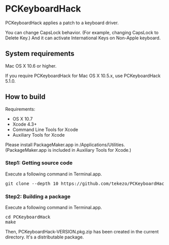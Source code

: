 PCKeyboardHack
==============

PCKeyboardHack applies a patch to a keyboard driver.

You can change CapsLock behavior. (For example, changing CapsLock to Delete Key.)
And it can activate International Keys on Non-Apple keyboard.


System requirements
-------------------

Mac OS X 10.6 or higher.

If you require PCKeyboardHack for Mac OS X 10.5.x, use PCKeyboardHack 5.1.0.


How to build
------------

Requirements:

* OS X 10.7
* Xcode 4.3+
* Command Line Tools for Xcode
* Auxiliary Tools for Xcode

Please install PackageMaker.app in /Applications/Utilities.
(PackageMaker.app is included in Auxiliary Tools for Xcode.)

### Step1: Getting source code

Execute a following command in Terminal.app.

<pre>
git clone --depth 10 https://github.com/tekezo/PCKeyboardHack.git
</pre>

### Step2: Building a package

Execute a following command in Terminal.app.

<pre>
cd PCKeyboardHack
make
</pre>

Then, PCKeyboardHack-VERSION.pkg.zip has been created in the current directory.
It's a distributable package.
